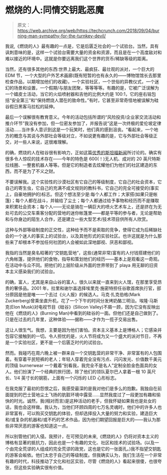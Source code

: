 # 燃烧的人:同情交钥匙恶魔 

> 原文：<https://web.archive.org/web/https://techcrunch.com/2018/09/04/burning-man-sympathy-for-the-turnkey-devil/>

我说,《燃烧的人》最有趣的一点是，它是后匮乏社会的一个试验台。当然，具有讽刺意味的是，这样一个试验台需要大量的资金和资源，而且是在一个高度敌对和难以接近的环境中。这就是你要远离我们这个世界的货币/稀缺等级的距离。

当然，还有很多其他的东西:世界上最大、最疯狂、最壮观的派对，一个巨大的 EDM 节，一个大型的户外艺术画廊(既有短暂的也有永久的——博物馆馆长去那里检查作品，以期增加他们的收藏)，一个实验社区，一个世俗的异教仪式，一个迷幻的场景和设置，一个假期/与朋友团聚，等等等等。有趣的是，它被广泛误解为一个嬉皮士活动，当它的火焰喷射器和吉他的比例大约是 100:1，它的座右铭包括“安全第三”和“保持燃烧人潜在的致命性。”有时，它甚至非常奇怪地被误解为硅谷假日黑客马拉松的延伸。

最后一个误解很有教育意义。今年的活动包括所谓的“风险投资/企业家交流活动和推介环节”我没有参加，但一位密友参加了，并报告说“这是一次终极的爱伦坡定律活动……当许多人意识到这是一个玩笑时，他们真的感到沮丧。“看起来，一个地方的概念与其说与外部社会等级对立，不如说更有趣的是，它与外部社会等级正交，对一些人来说，这很难理解。

的确，燃烧的人在硅谷很有影响力，正如这篇[优秀的斯坦福新闻](https://web.archive.org/web/20221222201221/https://news.stanford.edu/2018/08/29/burning-mans-influence-silicon-valley/)所讨论的。确实有很多令人惊叹的技术存在——今年的特色是 600(！)无人机、成对的 20 英尺特斯拉线圈、一整套机器人等等。但是它的制造者去炫耀他们为他们的社区建造的东西，而不是为了不义之财。

不要误解我。这个实验性的沙漠社区有它自己的等级制度，它自己的社会资本，它自己的寄生虫，它自己的充满不成文规则的教科书，它自己的完全可接受的(事实上，自豪地拥护的)标志。但这个想法至少是:每个人都工作；大家搭(如果只是帐篷)；每个人都在战斗，并输给了尘土；每个人都通过给予事物和经历而不是赚取来积累社会资本；每个人——无论是骑在一辆巨大的喷火艺术车上，还是挤在为无处可去的公交车乘客分配的营地的迷你帐篷里——都是平等的参与者，无论是帮助和与你身边的陌生人合作，还是建立一些大型艺术/技术项目供所有人欣赏。

这种与外部等级制度的正交性，这种给予而不是索取的竞争，使得它成为后稀缺社会的一个迷人的事实上的试验台，以及其他形式的实验社区。也许这就是为什么那些来了却根本不参加任何社团的人会被如此深地鄙视、厌恶和鄙视。

我指的当然是臭名昭著的“交钥匙营地”，这些(通常非常)富有的人付钱搭建他们的六角帐篷，提供他们的食物，指导和策划他们的经历——基本上是观看这一奇观。在活动中与众不同。把他们的上层阶级从外面的世界带到了 playa 用无聊的旧资本主义感染我们的试验台。

的确，富人，尤其是来自山谷的富人，很久以来就一直来到火人馆，在那里享受昂贵的奢侈品。2001 年，拉里和谢尔盖选择埃里克·施密特担任谷歌首席执行官，部分原因是他是唯一一个去过《火人报》的候选人。马克·扎克伯格(Mark Zuckerberg)曾乘坐直升机，花了一个下午的时间分发烤奶酪三明治。埃隆·马斯克(Elon Musk)对电视节目《硅谷》(Silicon Valley)不屑一顾，因为它没有反映出他在《燃烧的人》(Burning Man)中看到的硅谷的一面。但他们还是自己做到了。只是在过去的几年里，这种体验——据称——才作为一揽子交易出售。

这让人很生气。我想，主要是因为他们害怕。资本主义基本上是博格人；它感染并包容它接触到的一切。令人担忧的是，火人节将成为又一个盛大的派对节日，不再是一个实验社区，更不是一个后匮乏时代的试验台。

然而。我碰巧在周六晚上被一群来自一个交钥匙营的非常干净、非常富有的人包围着。有穿着平民短裤的老人；年轻人穿着完全没有污点、闪闪发光、价值数千美元的顶级 burnerwear 一个戴着“别看我，我完全不是名人”定制全脸金色面具的女人。他们扮演了一个经典的旅行团，除了他们的领队夏尔巴人拿着一根 10 英尺长、1/4 英寸长的钢筋，上面有一个闪烁的 LED 心形标志。

在我克服了最初的怨恨之后，我感受最深的是我对他们是多么的抱歉。我独自在前面提到的巴士营地尘土飞扬的肮脏环境中露营……显然我度过了一段更加有趣和愉快的时光。诚然，我(相对而言)是这种活动的老手，但我怀疑如果我也是处女的话，我也会这样做。我认为，当他们环顾四周的七万名灵魂时，他们中的许多人也非常富有，可以购买交钥匙的体验，但却选择投入大量的努力和实验，建造巨大和/或复杂的机器和/或不朽的艺术作品，因为他们期望回报是巨大的——我认为那些非常厌恶的游客也知道这一点。

所以别管他们的入侵。我预计，在可预见的未来,《燃烧的人》仍将对资本主义的博格有显著的抵抗力，因此也是一个有趣的文化、社区和技术的试验场。(以及一个由完全荒谬的人组成的完全荒谬的政党，这也是它的一张面孔。)我不指望交钥匙的游客会皈依。他们太忠于自己的等级制度。但我确实认为，我们生活在一个非常有趣的时代，科技推动了文化和社区实验，尽管《燃烧的人》看起来很傻，也很夸张，但这些实验确实很有价值。